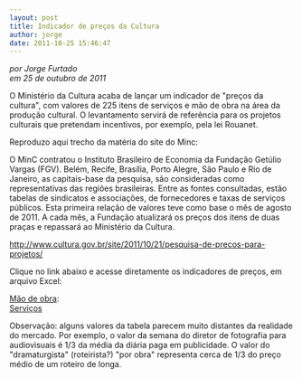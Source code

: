 ```yaml
---
layout: post
title: Indicador de preços da Cultura
author: jorge
date: 2011-10-25 15:46:47
---
```

*por Jorge Furtado*\
*em 25 de outubro de 2011*

O Ministério da Cultura acaba de lançar um indicador de "preços da cultura", com valores de 225 itens de serviços e mão de obra na área da produção cultural. O levantamento servirá de referência para os projetos culturais que pretendam incentivos, por exemplo, pela lei Rouanet.

Reproduzo aqui trecho da matéria do site do Minc:

O MinC contratou o Instituto Brasileiro de Economia da Fundação Getúlio Vargas (FGV). Belém, Recife, Brasília, Porto Alegre, São Paulo e Rio de Janeiro, as capitais-base da pesquisa, são consideradas como representativas das regiões brasileiras. Entre as fontes consultadas, estão tabelas de sindicatos e associações, de fornecedores e taxas de serviços públicos. Esta primeira relação de valores teve como base o mês de agosto de 2011. A cada mês, a Fundação atualizará os preços dos itens de duas praças e repassará ao Ministério da Cultura.

<http://www.cultura.gov.br/site/2011/10/21/pesquisa-de-precos-para-projetos/>

[](http://www.cultura.gov.br/site/2011/10/21/pesquisa-de-precos-para-projetos/)Clique no link abaixo e acesse diretamente os indicadores de preços, em arquivo Excel:

[Mão de obra](http://www.cultura.gov.br/site/wp-content/uploads/2011/10/C%C3%B3pia-de-Boletim-de-Pre%C3%A7os-MDO-AGOSTO-20111.xls):\
[Serviços](http://www.cultura.gov.br/site/wp-content/uploads/2011/10/C%C3%B3pia-de-Boletim-de-Pre%C3%A7os-Servi%C3%A7os-AGOSTO-2011-1.xls)

Observação: alguns valores da tabela parecem muito distantes da realidade do mercado. Por exemplo, o valor da semana do diretor de fotografia para audiovisuais é 1/3 da média da diária paga em publicidade. O valor do "dramaturgista" (roteirista?) "por obra" representa cerca de 1/3 do preço médio de um roteiro de longa.